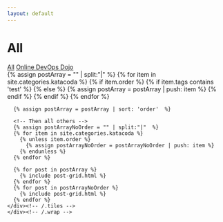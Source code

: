 ```yaml
---
layout: default
---
```


<div id="main" role="main">			
	<div class="wrap">
		<div class="page-title">
			<h1>All</h1>
		</div>
    <!-- Tag buttons -->
    <a href="{{ site.url }}/modules" class="btn">All</a>
    <a href="{{ site.url }}/modules/tag/online-devops-dojo" class="btn">Online DevOps Dojo</a>
    <div class="tiles">
      <!-- User 'order' attribute to sort posts -->
      <!-- All posts with an order -->
      {% assign postArray = "" | split:"|"  %}
      {% for item in site.categories.katacoda %}
        {% if item.order %}
          {% if item.tags contains 'test' %}
          {% else %}
            {% assign postArray = postArray | push: item %}
          {% endif %}
        {% endif %}
      {% endfor %}

      {% assign postArray = postArray | sort: 'order'  %}
  
      <!-- Then all others -->
      {% assign postArrayNoOrder = "" | split:"|"  %}
      {% for item in site.categories.katacoda %}
        {% unless item.order %}
          {% assign postArrayNoOrder = postArrayNoOrder | push: item %}
        {% endunless %}
      {% endfor %}

      {% for post in postArray %}
        {% include post-grid.html %}
      {% endfor %}
      {% for post in postArrayNoOrder %}
        {% include post-grid.html %}
      {% endfor %}
    </div><!-- /.tiles -->
	</div><!-- /.wrap -->
</div><!-- /#main -->

